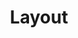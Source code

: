 ---
layout: default
title: Layout
parent: Resource types
grand_parent: App resources
nav_order: 6
---